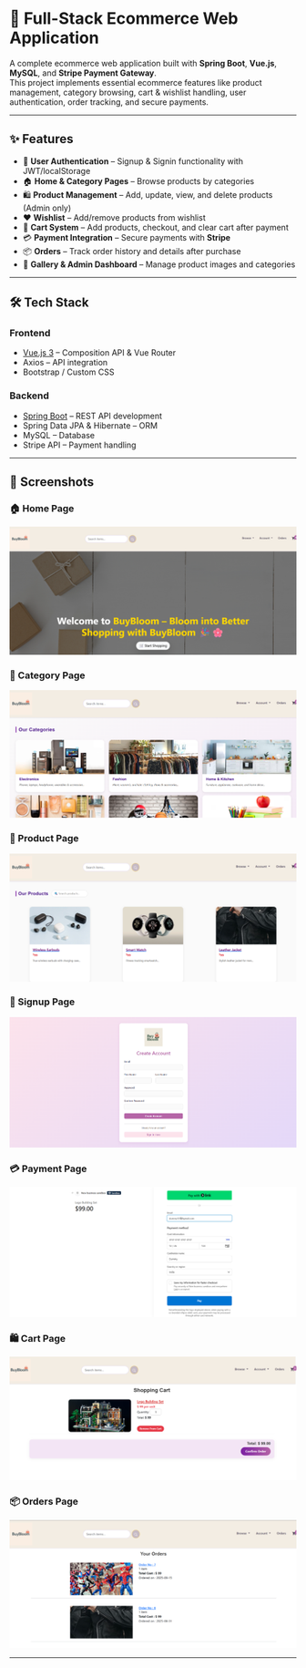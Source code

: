 # 🛒 Full-Stack Ecommerce Web Application

A complete ecommerce web application built with **Spring Boot**, **Vue.js**, **MySQL**, and **Stripe Payment Gateway**.  
This project implements essential ecommerce features like product management, category browsing, cart & wishlist handling, user authentication, order tracking, and secure payments.

---

## ✨ Features

- 👤 **User Authentication** – Signup & Signin functionality with JWT/localStorage  
- 🏠 **Home & Category Pages** – Browse products by categories  
- 🛍 **Product Management** – Add, update, view, and delete products (Admin only)  
- ❤️ **Wishlist** – Add/remove products from wishlist  
- 🛒 **Cart System** – Add products, checkout, and clear cart after payment  
- 💳 **Payment Integration** – Secure payments with **Stripe**  
- 📦 **Orders** – Track order history and details after purchase  
- 📸 **Gallery & Admin Dashboard** – Manage product images and categories  

---

## 🛠 Tech Stack

### Frontend
- [Vue.js 3](https://vuejs.org/) – Composition API & Vue Router  
- Axios – API integration  
- Bootstrap / Custom CSS  

### Backend
- [Spring Boot](https://spring.io/projects/spring-boot) – REST API development  
- Spring Data JPA & Hibernate – ORM  
- MySQL – Database  
- Stripe API – Payment handling  
---
## 📸 Screenshots

### 🏠 Home Page
![Home Page](./Screenshots_WebApp/HomePage.png)

### 📂 Category Page
![Category Page](./Screenshots_WebApp/CategoryPage.png)

### 🛒 Product Page
![Product Page](./Screenshots_WebApp/ProductPage.png)

### 🔑 Signup Page
![Signup Page](./Screenshots_WebApp/AccountCreation.png)

### 💳 Payment Page
![Payment Page](./Screenshots_WebApp/PaymentPage.png)

### 🛍 Cart Page
![Cart Page](./Screenshots_WebApp/CartPage.png)

### 📦 Orders Page
![Orders Page](./Screenshots_WebApp/OrderedItems.png)

---
